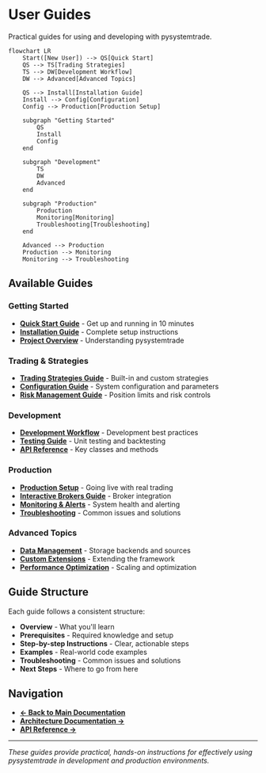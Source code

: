 # User Guides

Practical guides for using and developing with pysystemtrade.

```mermaid
flowchart LR
    Start([New User]) --> QS[Quick Start]
    QS --> TS[Trading Strategies]
    TS --> DW[Development Workflow]
    DW --> Advanced[Advanced Topics]
    
    QS --> Install[Installation Guide]
    Install --> Config[Configuration]
    Config --> Production[Production Setup]
    
    subgraph "Getting Started"
        QS
        Install
        Config
    end
    
    subgraph "Development"
        TS
        DW
        Advanced
    end
    
    subgraph "Production"
        Production
        Monitoring[Monitoring]
        Troubleshooting[Troubleshooting]
    end
    
    Advanced --> Production
    Production --> Monitoring
    Monitoring --> Troubleshooting
```

## Available Guides

### **Getting Started**
- **[Quick Start Guide](quick-start.md)** - Get up and running in 10 minutes
- **[Installation Guide](../installation.md)** - Complete setup instructions
- **[Project Overview](../project-overview.md)** - Understanding pysystemtrade

### **Trading & Strategies**  
- **[Trading Strategies Guide](trading-strategies.md)** - Built-in and custom strategies
- **[Configuration Guide](configuration.md)** - System configuration and parameters
- **[Risk Management Guide](risk-management.md)** - Position limits and risk controls

### **Development**
- **[Development Workflow](development-workflow.md)** - Development best practices
- **[Testing Guide](testing.md)** - Unit testing and backtesting
- **[API Reference](../api-reference.md)** - Key classes and methods

### **Production**
- **[Production Setup](production-setup.md)** - Going live with real trading
- **[Interactive Brokers Guide](interactive-brokers.md)** - Broker integration
- **[Monitoring & Alerts](monitoring.md)** - System health and alerting
- **[Troubleshooting](troubleshooting.md)** - Common issues and solutions

### **Advanced Topics**
- **[Data Management](data-management.md)** - Storage backends and sources
- **[Custom Extensions](custom-extensions.md)** - Extending the framework
- **[Performance Optimization](performance-optimization.md)** - Scaling and optimization

## Guide Structure

Each guide follows a consistent structure:
- **Overview** - What you'll learn
- **Prerequisites** - Required knowledge and setup
- **Step-by-step Instructions** - Clear, actionable steps
- **Examples** - Real-world code examples  
- **Troubleshooting** - Common issues and solutions
- **Next Steps** - Where to go from here

## Navigation

- **[← Back to Main Documentation](../README.md)**
- **[Architecture Documentation →](../architecture/README.md)**
- **[API Reference →](../api-reference.md)**

---

*These guides provide practical, hands-on instructions for effectively using pysystemtrade in development and production environments.*